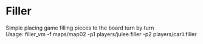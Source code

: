 # Filler
Simple placing game filling pieces to the board turn by turn<br>
Usage: filler_vm -f maps/map02 -p1 players/julee.filler -p2 players/carli.filler
